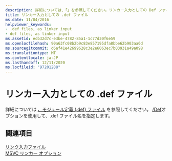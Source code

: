 ```yaml
---
description: 詳細については、「」を参照してください。リンカー入力としての Def ファイル
title: リンカー入力としての .def ファイル
ms.date: 11/04/2016
helpviewer_keywords:
- .def files, as linker input
- def files, as linker input
ms.assetid: ecb32d7c-e3be-4782-85a1-1c77d30f6e59
ms.openlocfilehash: 90a63fc08b2b9c83e857195dfa8bbe62b903aa6d
ms.sourcegitcommit: d6af41e42699628c3e2e6063ec7b03931a49a098
ms.translationtype: MT
ms.contentlocale: ja-JP
ms.lasthandoff: 12/11/2020
ms.locfileid: "97201288"
---
```

# <a name="def-files-as-linker-input"></a>リンカー入力としての .def ファイル

詳細については [、モジュール定義 (.def) ファイル](module-definition-dot-def-files.md) を参照してください。 [/Def](def-specify-module-definition-file.md)オプションを使用して、.def ファイル名を指定します。

## <a name="see-also"></a>関連項目

[リンク入力ファイル](link-input-files.md)<br/>
[MSVC リンカー オプション](linker-options.md)
